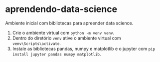 # aprendendo-data-science
 Ambiente inicial com bibliotecas para apreender data science.

1. Crie o ambiente virtual com    ```python -m venv venv```.
2. Dentro do diretório ```venv``` ative o ambiente virtual com   ```venv\Scripts\activate```.
3. Instale as bibliotecas pandas, numpy e matplotlib e o jupyter com  ```pip install jupyter pandas numpy matplotlib```.
